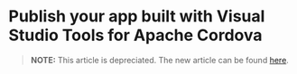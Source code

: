 <properties
   pageTitle="Publish your app built with Visual Studio Tools for Apache Cordova | Cordova"
   description="description"
   services="na"
   documentationCenter=""
   authors="Mikejo5000"
   tags=""/>
<tags
   ms.service="na"
   ms.devlang="javascript"
   ms.topic="article"
   ms.tgt_pltfrm="mobile-multiple"
   ms.workload="na"
   ms.date="09/10/2015"
   ms.author="mikejo"/>

# Publish your app built with Visual Studio Tools for Apache Cordova


> **NOTE:** This article is depreciated. The new article can be found [here](/articles/package-and-publish/publish-app-built-with-visual-studio.md).
